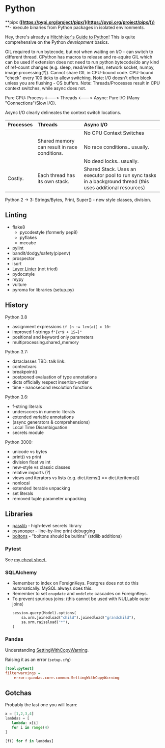 # Python

**pipx **\([https://pypi.org/project/pipx/](https://pypi.org/project/pipx/)\)** **- execute binaries from Python packages in isolated environments.

Hey, there's already a [Hitchhiker's Guide to Python](http://docs.python-guide.org/en/latest/)! This is quite comprehensive on the Python _development_ basics.

GIL required to run bytecode, but not when waiting on I/O - can switch to different thread. CPython has macros to release and re-aquire GIL which can be used if extension does not need to run python bytecode/do any kind of ref-count changes \(e.g. sleep, read/write files, network socket, numpy, image processing\(?\)\). Cannot share GIL in CPU-bound code. CPU-bound "check" every 100 ticks to allow switching. Note: I/O doesn't often block unless you are flushing - OS buffers. Note: Threads/Processes result in CPU context switches, while async does not.

Pure CPU: Process &lt;---&gt; Threads &lt;---&gt; Async: Pure I/O \(Many "Connections"/Slow I/O\).

Async I/O clearly delineates the context switch locations.

| Processes | Threads | Async I/O |
| :--- | :--- | :--- |
|  |  | No CPU Context Switches |
|  | Shared memory can result in race conditions. | No race conditions.. usually. |
|  |  | No dead locks.. usually. |
| Costly. | Each thread has its own stack. | Shared Stack. Uses an executor pool to run sync tasks in a background thread \(this uses additional resources\) |

Python 2 -&gt; 3: Strings/Bytes, Print, Super\(\) - new style classes, division.

## Linting

* flake8
  * pycodestyle \(formerly pep8\)
  * pyflakes
  * mccabe
* pylint
* bandit/dodgy/safety\(pipenv\)
* prospector
* isort
* [Layer Linter](https://github.com/seddonym/layer_linter) \(not tried\)
* pydocstyle
* mypy
* vulture
* pyroma for libraries \(setup.py\)

## History

Python 3.8

* assignment expressions `if (n := len(a)) > 10:`
* improved f-strings `f"{x*9 + 15=}"`
* positional and keyword only parameters
* multiprocessing.shared\_memory

Python 3.7:

* dataclasses TBD: talk link.
* contextvars
* breakpoint\(\)
* postponed evaluation of type annotations
* dicts officially respect insertion-order
* time - nanosecond resolution functions

Python 3.6:

* f-string literals
* underscores in numeric literals
* extended variable annotations
* \(async generators & comprehensions\)
* Local Time Disambiguation
* secrets module

Python 3000:

* unicode vs bytes
* print\(\) vs print
* division float vs int
* new-style vs classic classes
* relative imports \(?\)
* views and iterators vs lists \(e.g. dict.items\(\) == dict.iteritems\(\)\)
* nonlocal
* extended iterable unpacking
* set literals
* removed tuple parameter unpacking

## Libraries

* [passlib](https://passlib.readthedocs.io/) - high-level secrets library
* [pysnooper](https://github.com/cool-RR/pysnooper) - line-by-line print debugging
* [boltons](https://boltons.readthedocs.io/en/latest/) - "boltons should be buitins" \(stdlib additions\)

### Pytest

See [my cheat sheet.](https://github.com/QasimK/learn-it/blob/master/pytest-cheat-sheet.md)

### SQLAlchemy

* Remember to index on ForeignKeys. Postgres does not do this automatically. MySQL always does this.
* Remember to set `onupdate` and `ondelete` cascades on ForeignKeys.
* To prevent spurious joins: \(this cannot be used with NULLable outer joins\)
  ```py
  session.query(Model).options(
      sa.orm.joinedload("child").joinedload("grandchild"),
      sa.orm.raiseload("*"),
  )
  ```

### Pandas

Understanding [SettingWithCopyWarning](https://towardsdatascience.com/understanding-settingwithcopywarning-7142952a01fa).

Raising it as an error \(`setup.cfg`\)

```ini
[tool:pytest]
filterwarnings =
    error::pandas.core.common.SettingWithCopyWarning
```

## Gotchas

Probably the last one you will learn:

```py
x = [1,2,3,4]
lambdas = [
   lambda: x[i]
   for i in range(4)
]

[f() for f in lambdas]
```



